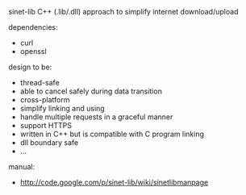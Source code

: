 sinet-lib C++ (.lib/.dll) approach to simplify internet download/upload

dependencies:

  * curl
  * openssl

design to be:

  * thread-safe
  * able to cancel safely during data transition
  * cross-platform
  * simplify linking and using
  * handle multiple requests in a graceful manner
  * support HTTPS
  * written in C++ but is compatible with C program linking
  * dll boundary safe
  * ...

manual:

  * http://code.google.com/p/sinet-lib/wiki/sinetlibmanpage